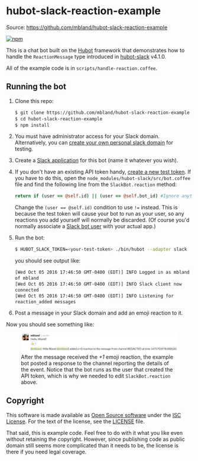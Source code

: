 # hubot-slack-reaction-example

Source: https://github.com/mbland/hubot-slack-reaction-example

[![npm](https://img.shields.io/npm/v/hubot-slack-reaction-example.svg?maxAge=2592000)](https://www.npmjs.com/package/hubot-slack-reaction-example)

This is a chat bot built on the [Hubot][hubot] framework that demonstrates how
to handle the `ReactionMessage` type introduced in [hubot-slack][hubot-slack]
v4.1.0.

All of the example code is in `scripts/handle-reaction.coffee`.

[hubot]: http://hubot.github.com
[hubot-slack]: https://www.npmjs.com/package/hubot-slack

## Running the bot

1. Clone this repo:
   ```sh
   $ git clone https://github.com/mbland/hubot-slack-reaction-example
   $ cd hubot-slack-reaction-example
   $ npm install
   ```

1. You must have administrator access for your Slack domain. Alternatively, you
   can [create your own personal slack domain][slack-create] for testing.

1. Create a [Slack application][slack-app] for this bot (name it whatever you
wish).

1. If you don't have an existing API token handy, [create a new test
   token][slack-test-token]. If you have to do this, open the
   `node_modules/hubot-slack/src/bot.coffee` file and find the following line
   from the `SlackBot.reaction` method:
   ```coffeescript
   return if (user == @self.id) || (user == @self.bot_id) #Ignore anything we sent
   ```
   Change the `(user == @self.id)` condition to use `!=` instead. This is
   because the test token will cause your bot to run as your user, so any
   reactions you add yourself will normally be discarded. (Of course you'd
   normally associate a [Slack bot user][slack-bot-user] with your actual app.)

1. Run the bot:
   ```sh
   $ HUBOT_SLACK_TOKEN=<your-test-token> ./bin/hubot --adapter slack
   ```
   you should see output like:
   ```
   [Wed Oct 05 2016 17:46:50 GMT-0400 (EDT)] INFO Logged in as mbland of mbland
   [Wed Oct 05 2016 17:46:50 GMT-0400 (EDT)] INFO Slack client now connected
   [Wed Oct 05 2016 17:46:50 GMT-0400 (EDT)] INFO Listening for reaction_added messages
   ```

1. Post a message in your Slack domain and add an emoji reaction to it.

Now you should see something like:

<figure>
<img src='./example.png' alt='Usage example' title='Usage example' /><br/>
<figcaption>After the message received the <em>+1</em> emoji reaction, the
example bot posted a response to the channel reporting the details of the
event. Notice that the bot runs as the user that created the API token, which
is why we needed to edit <code>SlackBot.reaction</code> above.</figcaption>
</figure>

[slack-create]: https://slack.com/create
[slack-app]: https://api.slack.com/slack-apps
[slack-bot-user]: https://api.slack.com/bot-users]
[slack-test-token]: https://api.slack.com/docs/oauth-test-tokens

## Copyright

This software is made available as [Open Source software][oss] under the [ISC
License][isc]. For the text of the license, see the [LICENSE](LICENSE.md) file.

That said, this is example code. Feel free to do with it what you like even
without retaining the copyright. However, since publishing code as public domain
still seems more complicated than it needs to be, the license is there if you
need legal coverage.

[oss]: https://opensource.org/osd-annotated
[isc]: https://www.isc.org/downloads/software-support-policy/isc-license/
